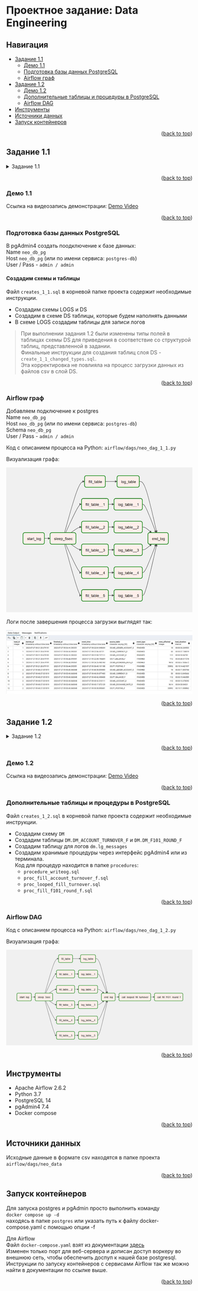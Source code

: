 

<a name="readme-top"></a>
# Проектное задание: Data Engineering


## Навигация
* [Задание 1.1](#задание-11)    
  * [Демо 1.1](#демо-11)  
  * [Подготовка базы данных PostgreSQL](#подготовка-базы-данных-postgresql)  
  * [Airflow граф](#airflow-граф)  
* [Задание 1.2](#задание-12)
  * [Демо 1.2](#демо-12)  
  * [Дополнительные таблицы и процедуры в PostgreSQL](#дополнительные-таблицы-и-процедуры-в-postgresql)
  * [Airflow DAG](#airflow-dag)  
* [Инструменты](#инструменты)
* [Источники данных](#источники-данных)
* [Запуск контейнеров](#запуск-контейнеров)



<p align="right">(<a href="#readme-top">back to top</a>)</p>

## Задание 1.1
<details> 
  <summary>Задание 1.1 </summary>
Разработать ETL-процесс для загрузки «банковских» данных из csv-файлов в соответствующие таблицы 
СУБД Oracle или PostgreSQL. Покрыть данный процесс логированием этапов работы и всевозможной 
дополнительной статистикой (на усмотрение вашей фантазии). В исходных файлах могут быть ошибки в 
виде некорректных форматах значений. Но глядя на эти значения вам будет понятно, какие значения 
имеются в виду.


#### Исходные данные:  
Данные из 6 таблиц в виде excel-файлов:  
`md_ledger_account_s` – справочник балансовых счётов;  
`md_account_d` – информация о счетах клиентов;  
`ft_balance_f` – остатки средств на счетах;  
`ft_posting_f` – проводки (движения средств) по счетам;  
`md_currency_d` – справочник валют;  
`md_exchange_rate_d` – курсы валют.  

</details>


<p align="right">(<a href="#readme-top">back to top</a>)</p>   

### Демо 1.1

Ссылка на видеозапись демонстрации:  [Demo Video](https://drive.google.com/file/d/19JQVqrtBoD1C89CvFrhccjgah0NizC2F/view?usp=sharing)



<p align="right">(<a href="#readme-top">back to top</a>)</p>

### Подготовка базы данных PostgreSQL

В pgAdmin4 создать поодключение к базе данных:  
Name  `neo_db_pg`   
Host `neo_db_pg`  (или по имени сервиса: `postgres-db`)  
User / Pass -  `admin / admin`  

#### Создадим схемы и таблицы
Файл `creates_1_1.sql` в корневой папке проекта содержит необходимые инструкции.

- Создадим схемы LOGS и DS
- Создадим в схеме DS таблицы, которые будем наполнять данными
- В схеме LOGS создадим таблицы для записи логов

> При выполнении задания 1.2 были изменены типы полей в таблицах схемы DS для приведения в соответствие со структурой таблиц, представленной в задании.  
> Финальные инструкции для создания таблиц слоя DS - `create_1_1_changed_types.sql`.  
> Эта корректировка не повлияла на процесс загрузки данных из файлов csv в слой DS.   


<p align="right">(<a href="#readme-top">back to top</a>)</p>

### Airflow граф

Добавляем подключение к postgres  
Name  `neo_db_pg`  
Host `neo_db_pg`  (или по имени сервиса: `postgres-db`)  
Schema `neo_db_pg`  
User / Pass -  `admin / admin`

Код с описанием процесса на Python:
`airflow/dags/neo_dag_1_1.py`

Визуализация графа:

![Airflow DAG](img/dag_1_1.JPG "")


Логи после завершения процесса загрузки выглядят так:

![Logs result](img/logs.JPG "")


<p align="right">(<a href="#readme-top">back to top</a>)</p>


## Задание 1.2
<details> 
  <summary>Задание 1.2 </summary>

После того как детальный слой «DS» успешно наполнен исходными данными из файлов – нужно рассчитать витрины данных в слое «DM»: витрину оборотов и витрину 101-й отчётной формы.  

Для этого вам сперва необходимо построить витрину оборотов «DM.DM_ACCOUNT_TURNOVER_F». А именно, посчитать за каждый день января 2018 года кредитовые и дебетовые обороты по счетам с помощью Oracle-пакета dm.fill_account_turnover_f или с помощью аналогичной PostgreSQL-процедуры.

Затем вы узнаёте от Аналитика в банке, что пакет (или процедуру) расчёта витрины 101-й формы «dm.fill_f101_round_f» необходимо доработать. Необходимо сделать расчёт полей витрины «dm.dm_f101_round_f» по формулам:

`BALANCE_OUT_RUB`  
для счетов с CHARACTERISTIC = 'A' и currency_code '643' рассчитать   
`BALANCE_OUT_RUB = BALANCE_IN_RUB - TURN_CRE_RUB + TURN_DEB_RUB;`  

для счетов с CHARACTERISTIC = 'A' и currency_code '810' рассчитать   
`BALANCE_OUT_RUB = BALANCE_IN_RUB - TURN_CRE_RUB + TURN_DEB_RUB;`  

для счетов с CHARACTERISTIC = 'P' и currency_code '643' рассчитать   
`BALANCE_OUT_RUB = BALANCE_IN_RUB + TURN_CRE_RUB - TURN_DEB_RUB;`  

для счетов с CHARACTERISTIC = 'P' и currency_code '810' рассчитать   
`BALANCE_OUT_RUB = BALANCE_IN_RUB + TURN_CRE_RUB - TURN_DEB_RUB;`  

`BALANCE_OUT_VAL`  
для счетов с CHARACTERISTIC = 'A' и currency_code не '643' и не '810' рассчитать   
`BALANCE_OUT_VAL = BALANCE_IN_VAL - TURN_CRE_VAL + TURN_DEB_VAL;`  

для счетов с CHARACTERISTIC = 'P' и currency_code не '643' и не '810'  рассчитать   
`BALANCE_OUT_VAL = BALANCE_IN_VAL + TURN_CRE_VAL - TURN_DEB_VAL;`  

`BALANCE_OUT_TOTAL`  
рассчитать `BALANCE_OUT_TOTAL как BALANCE_OUT_VAL + BALANCE_OUT_RUB`  

Обратите внимание, что в предоставленных вам пакетах (процедурах) есть процедура логирования, под них нужно создать соответствующие таблицы или реализовать собственный процесс логирования расчёта витрин – это будет только плюсом.

</details>


<p align="right">(<a href="#readme-top">back to top</a>)</p>   

### Демо 1.2

Ссылка на видеозапись демонстрации:  [Demo Video](https://drive.google.com/file/d/1J-Fqdxr4wxQfgZIWSTpmstrSkot-G6sg/view?usp=sharing)

<p align="right">(<a href="#readme-top">back to top</a>)</p>  


### Дополнительные таблицы и процедуры в PostgreSQL

Файл `creates_1_2.sql` в корневой папке проекта содержит необходимые инструкции.   

- Создадим схему `DM`  
- Создадим таблицы `DM.DM_ACCOUNT_TURNOVER_F` и `DM.DM_F101_ROUND_F`  
- Создадим таблицу для логов `dm.lg_messages`  
- Создадим хранимые процедуры через интерфейс pgAdmin4 или из терминала.  
Код для процедур находится в папке `procedures`:  
  - `procedure_writeog.sql`  
  - `proc_fill_account_turnover_f.sql`  
  - `proc_looped_fill_turnover.sql`  
  - `proc_fill_f101_round_f.sql`  


<p align="right">(<a href="#readme-top">back to top</a>)</p>  

### Airflow DAG

Код с описанием процесса на Python:
`airflow/dags/neo_dag_1_2.py`  

Визуализация графа:

![Airflow DAG](img/dag_1_2.JPG "")

<p align="right">(<a href="#readme-top">back to top</a>)</p>  

## Инструменты

- Apache Airflow 2.6.2
- Python 3.7
- PostgreSQL 14
- pgAdmin4 7.4
- Docker compose


<p align="right">(<a href="#readme-top">back to top</a>)</p>

## Источники данных

Исходные данные в формате csv находятся в папке проекта `airflow/dags/neo_data`


<div><p align="right">(<a href="#readme-top">back to top</a>)</p></div>


## Запуск контейнеров

Для запуска postgres и pgAdmin просто выполнить команду  
`docker compose up -d`  
находясь в папке `postgres` или указать путь к файлу docker-compose.yaml с помощью опции -f


Для Airflow    
Файл `docker-compose.yaml` взят из документации [здесь](https://airflow.apache.org/docs/apache-airflow/2.6.2/howto/docker-compose/index.html#fetching-docker-compose-yaml)   
Изменен только порт для веб-сервера и дописан доступ воркеру во внешнюю сеть, чтобы обеспечить доспуп к нашей базе postgresql.  
Инструкции по запуску контейнеров с сервисами Airflow так же можно найти в документации по ссылке выше.


<p align="right">(<a href="#readme-top">back to top</a>)</p>

